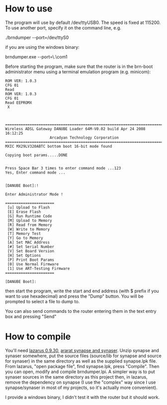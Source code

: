 # How to use #

The program will use by default /dev/ttyUSB0.
The speed is fixed at 115200.
To use another port, specify it on the command line, e.g.

./brndumper --port=/dev/ttyS0

if you are using the windows binary:

brndumper.exe --port=\\.\com1

Before starting the program, make sure that the router is in the brn-boot administrator menu using a terminal emulation program (e.g. minicom):

```
ROM VER: 1.0.3
CFG 01
Read
ROM VER: 1.0.3
CFG 01
Read EEPROMX
 X



=======================================================================
Wireless ADSL Gateway DANUBE Loader 64M-V0.02 build Apr 24 2008 16:12:25
                    Arcadyan Technology Corporation
=======================================================================
MXIC MX29LV320ABTC bottom boot 16-bit mode found

Copying boot params.....DONE


Press Space Bar 3 times to enter command mode ...123
Yes, Enter command mode ...


[DANUBE Boot]:!

Enter Administrator Mode !

======================
 [u] Upload to Flash  
 [E] Erase Flash      
 [G] Run Runtime Code 
 [M] Upload to Memory 
 [R] Read from Memory 
 [W] Write to Memory  
 [T] Memory Test      
 [Y] Go to Memory     
 [A] Set MAC Address 
 [#] Set Serial Number 
 [V] Set Board Version 
 [H] Set Options 
 [P] Print Boot Params 
 [0] Use Normal Firmware
 [1] Use ART-Testing Firmware
======================

[DANUBE Boot]:
```

then start the program, write the start and end address (with $ prefix if you want to use hexadecimal) and press the "Dump" button. You will be prompted to select a file to dump to.

You can also send commands to the router entering them in the text entry box and pressing "Send"

# How to compile #

You'll need [lazarus 0.9.30](http://lazarus.freepascal.org), [ararat synapse and synaser](http://www.ararat.cz/synapse/).
Unzip synapse and synaser somewhere, put the source files (source/lib for synapse and source for synaser) in the same directory as well as the supplied synapse.lpk file.
From lazarus, "open package file", find synapse.lpk, press "Compile".
Then you can open, modify and compile brndumper.lpi.
A simpler way is to put synaser sources in the same directory as this project then, in lazarus, remove the dependency on synapse (I use the "complex" way since I use synapse/synaser in most of my projects, so it's actually more convenient).

I provide a windows binary, I didn't test it with the router but it should work.
